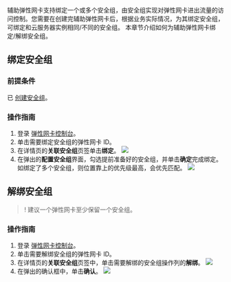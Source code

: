 辅助弹性网卡支持绑定一个或多个安全组，由安全组实现对弹性网卡进出流量的访问控制。您需要在创建完辅助弹性网卡后，根据业务实际情况，为其绑定安全组，可绑定和云服务器实例相同/不同的安全组。
本章节介绍如何为辅助弹性网卡绑定/解绑安全组。



## 绑定安全组[](id:group)
### 前提条件
已 [创建安全组](https://cloud.tencent.com/document/product/215/20398)。

### 操作指南
1. 登录 [弹性网卡控制台](https://console.cloud.tencent.com/vpc/eni?rid=1)。
2. 单击需要绑定安全组的弹性网卡 ID。
3. 在详情页的**关联安全组**页签单击**绑定**。
    ![](https://qcloudimg.tencent-cloud.cn/raw/d39ef621a8372d22093d72abeba43d85.png)
4. 在弹出的**配置安全组**界面，勾选提前准备好的安全组，并单击**确定**完成绑定。如绑定了多个安全组，则位置靠上的优先级最高，会优先匹配。
![](https://qcloudimg.tencent-cloud.cn/raw/a25ef148a74d30790212380b60c72134.png)


## 解绑安全组
>! 建议一个弹性网卡至少保留一个安全组。
>
### 操作指南
1. 登录 [弹性网卡控制台](https://console.cloud.tencent.com/vpc/eni?rid=1)。
2. 单击需要解绑安全组的弹性网卡 ID。
3. 在详情页的**关联安全组**页签中，单击需要解绑的安全组操作列的**解绑**。
   ![](https://qcloudimg.tencent-cloud.cn/raw/a95281cc0cedaf61ab0adbea9a13888a.png)
4. 在弹出的确认框中，单击**确认**。
![](https://qcloudimg.tencent-cloud.cn/raw/a25ef148a74d30790212380b60c72134.png)
